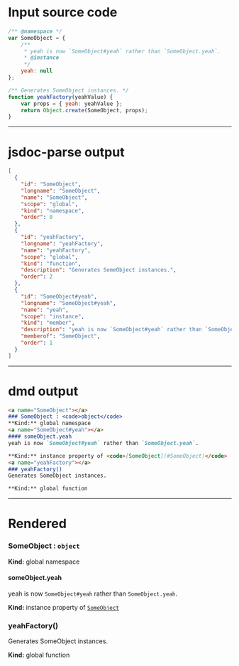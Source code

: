 # Input source code
```js
/** @namespace */
var SomeObject = {
    /**
     * yeah is now `SomeObject#yeah` rather than `SomeObject.yeah`.
     * @instance
     */
    yeah: null
};

/** Generates SomeObject instances. */
function yeahFactory(yeahValue) {
    var props = { yeah: yeahValue };
    return Object.create(SomeObject, props);
}

```

* * * 

# jsdoc-parse output
```json
[
  {
    "id": "SomeObject",
    "longname": "SomeObject",
    "name": "SomeObject",
    "scope": "global",
    "kind": "namespace",
    "order": 0
  },
  {
    "id": "yeahFactory",
    "longname": "yeahFactory",
    "name": "yeahFactory",
    "scope": "global",
    "kind": "function",
    "description": "Generates SomeObject instances.",
    "order": 2
  },
  {
    "id": "SomeObject#yeah",
    "longname": "SomeObject#yeah",
    "name": "yeah",
    "scope": "instance",
    "kind": "member",
    "description": "yeah is now `SomeObject#yeah` rather than `SomeObject.yeah`.",
    "memberof": "SomeObject",
    "order": 1
  }
]
```

* * * 

# dmd output
```markdown
<a name="SomeObject"></a>
### SomeObject : <code>object</code>
**Kind:** global namespace  
<a name="SomeObject#yeah"></a>
#### someObject.yeah
yeah is now `SomeObject#yeah` rather than `SomeObject.yeah`.

**Kind:** instance property of <code>[SomeObject](#SomeObject)</code>  
<a name="yeahFactory"></a>
### yeahFactory()
Generates SomeObject instances.

**Kind:** global function  
```

* * * 

# Rendered
<a name="SomeObject"></a>
### SomeObject : <code>object</code>
**Kind:** global namespace  
<a name="SomeObject#yeah"></a>
#### someObject.yeah
yeah is now `SomeObject#yeah` rather than `SomeObject.yeah`.

**Kind:** instance property of <code>[SomeObject](#SomeObject)</code>  
<a name="yeahFactory"></a>
### yeahFactory()
Generates SomeObject instances.

**Kind:** global function  
